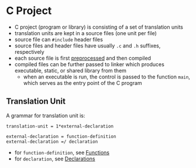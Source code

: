 # C Project

* C project (program or library) is consisting of a set of translation units
* translation units are kept in a source files (one unit per file)
* source file can `#include` header files
* source files and header files have usually `.c` and `.h` suffixes,
  respectively
* each source file is first [preprocessed](prep.md) and then compiled
* compiled files can be further passed to linker which produces executable,
  static, or shared library from them
  * when an executable is run, the control is passed to the function `main`,
    which serves as the entry point of the C program

## Translation Unit

A grammar for translation unit is:
```abnf
translation-unit = 1*external-declaration

external-declaration = function-definition
external-declaration =/ declaration
```

* for `function-definition`, see [Functions](func.md)
* for `declaration`, see [Declarations](decl.md)
